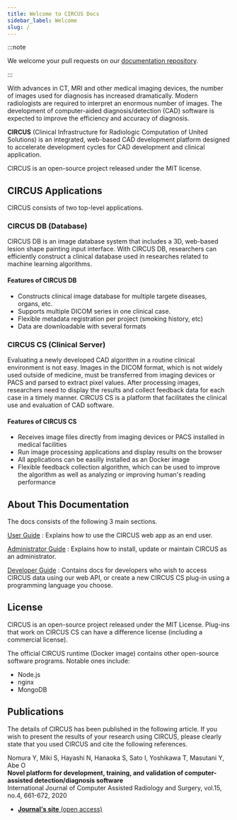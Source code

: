 ```yaml
---
title: Welcome to CIRCUS Docs
sidebar_label: Welcome
slug: /
---
```


:::note

We welcome your pull requests on our [documentation repository](https://github.com/utrad-ical/circus-docs).

:::

With advances in CT, MRI and other medical imaging devices, the number of images used for diagnosis has increased dramatically. Modern radiologists are required to interpret an enormous number of images. The development of computer-aided diagnosis/detection (CAD) software is expected to improve the efficiency and accuracy of diagnosis.

**CIRCUS** (Clinical Infrastructure for Radiologic Computation of United Solutions) is an integrated, web-based CAD development platform designed to accelerate development cycles for CAD development and clinical application.

CIRCUS is an open-source project released under the MIT license.

## CIRCUS Applications

CIRCUS consists of two top-level applications.

### CIRCUS DB (Database)

CIRCUS DB is an image database system that includes a 3D, web-based lesion shape painting input interface. With CIRCUS DB, researchers can efficiently construct a clinical database used in researches related to machine learning algorithms.

#### Features of CIRCUS DB

- Constructs clinical image database for multiple targete diseases, organs, etc.
- Supports multiple DICOM series in one clinical case.
- Flexible metadata registration per project (smoking history, etc)
- Data are downloadable with several formats

### CIRCUS CS (Clinical Server)

Evaluating a newly developed CAD algorithm in a routine clinical environment is not easy. Images in the DICOM format, which is not widely used outside of medicine, must be transferred from imaging devices or PACS and parsed to extract pixel values. After processing images, researchers need to display the results and collect feedback data for each case in a timely manner. CIRCUS CS is a platform that facilitates the clinical use and evaluation of CAD software.

#### Features of CIRCUS CS

- Receives image files directly from imaging devices or PACS installed in medical facilities
- Run image processing applications and display results on the browser
- All applications can be easilly installed as an Docker image
- Flexible feedback collection algorithm, which can be used to improve the algorithm as well as analyzing or improving human's reading performance

## About This Documentation

The docs consists of the following 3 main sections.

[User Guide](./users/login.md)
: Explains how to use the CIRCUS web app as an end user.

[Administrator Guide](./admin/installation.mdx)
: Explains how to install, update or maintain CIRCUS as an administrator.

[Developer Guide](./dev/index.md)
: Contains docs for developers who wish to access CIRCUS data using our web API, or create a new CIRCUS CS plug-in using a programming language you choose.

## License

CIRCUS is an open-source project released under the MIT License. Plug-ins that work on CIRCUS CS can have a difference license (including a commercial license).

The official CIRCUS runtime (Docker image) contains other open-source software programs. Notable ones include:

- Node.js
- nginx
- MongoDB

## Publications

The details of CIRCUS has been published in the following article. If you wish to present the results of your research using CIRCUS, please clearly state that you used CIRCUS and cite the following references.

<div class="panel">
Nomura Y, Miki S, Hayashi N, Hanaoka S, Sato I, Yoshikawa T, Masutani Y, Abe O<br />
<b>Novel platform for development, training, and validation of computer-assisted detection/diagnosis software</b><br />
International Journal of Computer Assisted Radiology and Surgery, vol.15, no.4, 661-672, 2020
</div>

- [**Journal's site** (open access)](https://rdcu.be/b2OLL)

